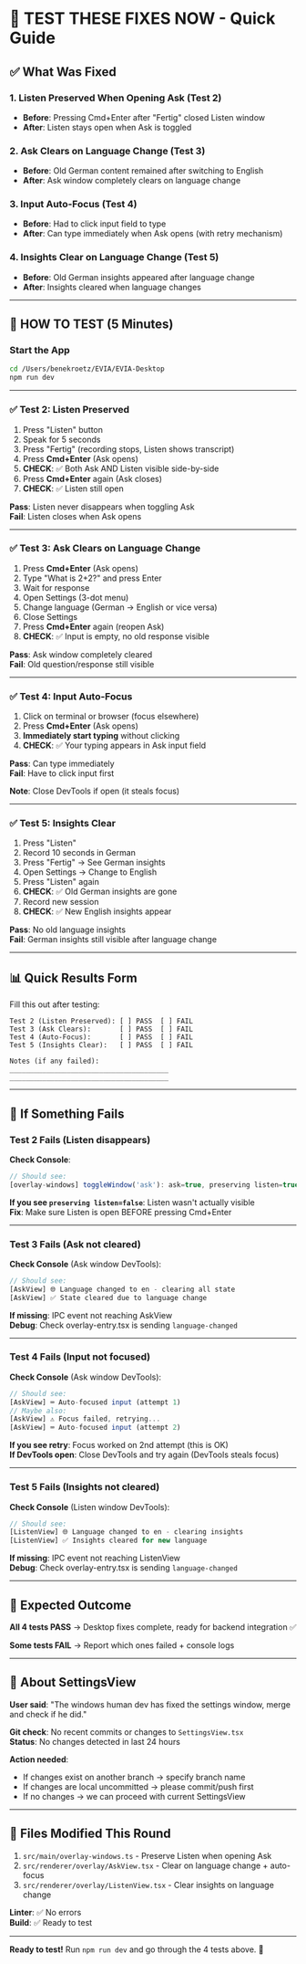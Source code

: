 # 🚀 TEST THESE FIXES NOW - Quick Guide

## ✅ What Was Fixed

### 1. **Listen Preserved When Opening Ask** (Test 2)
- **Before**: Pressing Cmd+Enter after "Fertig" closed Listen window
- **After**: Listen stays open when Ask is toggled

### 2. **Ask Clears on Language Change** (Test 3)
- **Before**: Old German content remained after switching to English
- **After**: Ask window completely clears on language change

### 3. **Input Auto-Focus** (Test 4)
- **Before**: Had to click input field to type
- **After**: Can type immediately when Ask opens (with retry mechanism)

### 4. **Insights Clear on Language Change** (Test 5)
- **Before**: Old German insights appeared after language change
- **After**: Insights cleared when language changes

---

## 🧪 HOW TO TEST (5 Minutes)

### Start the App
```bash
cd /Users/benekroetz/EVIA/EVIA-Desktop
npm run dev
```

---

### ✅ Test 2: Listen Preserved
1. Press "Listen" button
2. Speak for 5 seconds
3. Press "Fertig" (recording stops, Listen shows transcript)
4. Press **Cmd+Enter** (Ask opens)
5. **CHECK**: ✅ Both Ask AND Listen visible side-by-side
6. Press **Cmd+Enter** again (Ask closes)
7. **CHECK**: ✅ Listen still open

**Pass**: Listen never disappears when toggling Ask  
**Fail**: Listen closes when Ask opens

---

### ✅ Test 3: Ask Clears on Language Change
1. Press **Cmd+Enter** (Ask opens)
2. Type "What is 2+2?" and press Enter
3. Wait for response
4. Open Settings (3-dot menu)
5. Change language (German → English or vice versa)
6. Close Settings
7. Press **Cmd+Enter** again (reopen Ask)
8. **CHECK**: ✅ Input is empty, no old response visible

**Pass**: Ask window completely cleared  
**Fail**: Old question/response still visible

---

### ✅ Test 4: Input Auto-Focus
1. Click on terminal or browser (focus elsewhere)
2. Press **Cmd+Enter** (Ask opens)
3. **Immediately start typing** without clicking
4. **CHECK**: ✅ Your typing appears in Ask input field

**Pass**: Can type immediately  
**Fail**: Have to click input first

**Note**: Close DevTools if open (it steals focus)

---

### ✅ Test 5: Insights Clear
1. Press "Listen"
2. Record 10 seconds in German
3. Press "Fertig" → See German insights
4. Open Settings → Change to English
5. Press "Listen" again
6. **CHECK**: ✅ Old German insights are gone
7. Record new session
8. **CHECK**: ✅ New English insights appear

**Pass**: No old language insights  
**Fail**: German insights still visible after language change

---

## 📊 Quick Results Form

Fill this out after testing:

```
Test 2 (Listen Preserved): [ ] PASS  [ ] FAIL
Test 3 (Ask Clears):       [ ] PASS  [ ] FAIL
Test 4 (Auto-Focus):       [ ] PASS  [ ] FAIL
Test 5 (Insights Clear):   [ ] PASS  [ ] FAIL

Notes (if any failed):
_______________________________________
_______________________________________
```

---

## 🐛 If Something Fails

### Test 2 Fails (Listen disappears)
**Check Console**:
```javascript
// Should see:
[overlay-windows] toggleWindow('ask'): ask=true, preserving listen=true
```

**If you see `preserving listen=false`**: Listen wasn't actually visible  
**Fix**: Make sure Listen is open BEFORE pressing Cmd+Enter

---

### Test 3 Fails (Ask not cleared)
**Check Console** (Ask window DevTools):
```javascript
// Should see:
[AskView] 🌐 Language changed to en - clearing all state
[AskView] ✅ State cleared due to language change
```

**If missing**: IPC event not reaching AskView  
**Debug**: Check overlay-entry.tsx is sending `language-changed`

---

### Test 4 Fails (Input not focused)
**Check Console** (Ask window DevTools):
```javascript
// Should see:
[AskView] ⌨️ Auto-focused input (attempt 1)
// Maybe also:
[AskView] ⚠️ Focus failed, retrying...
[AskView] ⌨️ Auto-focused input (attempt 2)
```

**If you see retry**: Focus worked on 2nd attempt (this is OK)  
**If DevTools open**: Close DevTools and try again (DevTools steals focus)

---

### Test 5 Fails (Insights not cleared)
**Check Console** (Listen window DevTools):
```javascript
// Should see:
[ListenView] 🌐 Language changed to en - clearing insights
[ListenView] ✅ Insights cleared for new language
```

**If missing**: IPC event not reaching ListenView  
**Debug**: Check overlay-entry.tsx is sending `language-changed`

---

## 🎯 Expected Outcome

**All 4 tests PASS** → Desktop fixes complete, ready for backend integration ✅

**Some tests FAIL** → Report which ones failed + console logs

---

## 📝 About SettingsView

**User said**: "The windows human dev has fixed the settings window, merge and check if he did."

**Git check**: No recent commits or changes to `SettingsView.tsx`  
**Status**: No changes detected in last 24 hours

**Action needed**:
- If changes exist on another branch → specify branch name
- If changes are local uncommitted → please commit/push first
- If no changes → we can proceed with current SettingsView

---

## 🚀 Files Modified This Round

1. `src/main/overlay-windows.ts` - Preserve Listen when opening Ask
2. `src/renderer/overlay/AskView.tsx` - Clear on language change + auto-focus
3. `src/renderer/overlay/ListenView.tsx` - Clear insights on language change

**Linter**: ✅ No errors  
**Build**: ✅ Ready to test

---

**Ready to test!** Run `npm run dev` and go through the 4 tests above. 🎯

